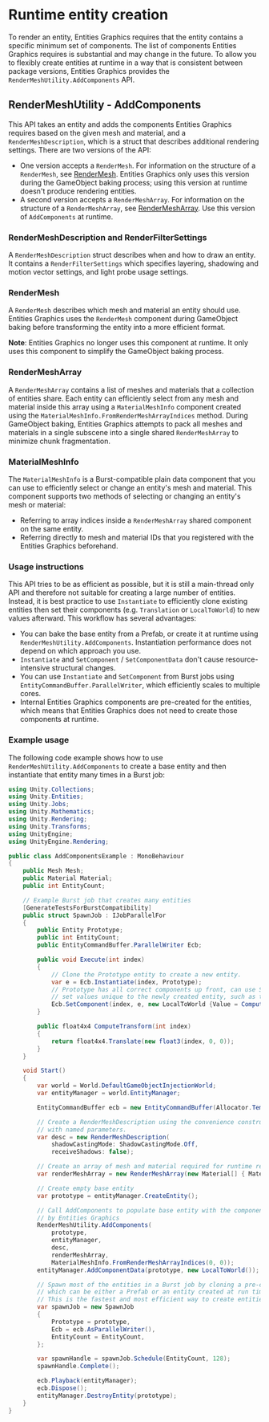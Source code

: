# Runtime entity creation

To render an entity, Entities Graphics requires that the entity contains a specific minimum set of components. The list of components Entities Graphics requires is substantial and may change in the future. To allow you to flexibly create entities at runtime in a way that is consistent between package versions, Entities Graphics provides the `RenderMeshUtility.AddComponents` API.

## RenderMeshUtility - AddComponents

This API takes an entity and adds the components Entities Graphics requires based on the given mesh and material, and a `RenderMeshDescription`, which is a struct that describes additional rendering settings. There are two versions of the API:

- One version accepts a `RenderMesh`. For information on the structure of a `RenderMesh`, see [RenderMesh](#rendermesh). Entities Graphics only uses this version during the GameObject baking process; using this version at runtime doesn't produce rendering entities.
- A second version accepts a `RenderMeshArray`. For information on the structure of a `RenderMeshArray`, see [RenderMeshArray](#rendermesharray). Use this version of `AddComponents` at runtime.

### RenderMeshDescription and RenderFilterSettings

A `RenderMeshDescription` struct describes when and how to draw an entity. It contains a `RenderFilterSettings` which specifies layering, shadowing and motion vector settings, and light probe usage settings.

### RenderMesh

A `RenderMesh` describes which mesh and material an entity should use. Entities Graphics uses the `RenderMesh` component during GameObject baking before transforming the entity into a more efficient format.

**Note**: Entities Graphics no longer uses this component at runtime. It only uses this component to simplify the GameObject baking process.

### RenderMeshArray

A `RenderMeshArray` contains a list of meshes and materials that a collection of entities share. Each entity can efficiently select from any mesh and material inside this array using a `MaterialMeshInfo` component created using the `MaterialMeshInfo.FromRenderMeshArrayIndices` method. During GameObject baking, Entities Graphics attempts to pack all meshes and materials in a single subscene into a single shared `RenderMeshArray` to minimize chunk fragmentation.

### MaterialMeshInfo

The `MaterialMeshInfo` is a Burst-compatible plain data component that you can use to efficiently select or change an entity's mesh and material. This component supports two methods of selecting or changing an entity's mesh or material:

- Referring to array indices inside a `RenderMeshArray` shared component on the same entity.
- Referring directly to mesh and material IDs that you registered with the Entities Graphics beforehand.

### Usage instructions

This API tries to be as efficient as possible, but it is still a main-thread only API and therefore not suitable for creating a large number of entities. Instead, it is best practice to use `Instantiate` to efficiently clone existing entities then set their components (e.g. `Translation` or `LocalToWorld`) to new values afterward. This workflow has several advantages:

- You can bake the base entity from a Prefab, or create it at runtime using `RenderMeshUtility.AddComponents`. Instantiation performance does not depend on which approach you use.
- `Instantiate` and `SetComponent` / `SetComponentData` don't cause resource-intensive structural changes.
- You can use `Instantiate` and `SetComponent` from Burst jobs using `EntityCommandBuffer.ParallelWriter`, which efficiently scales to multiple cores.
- Internal Entities Graphics components are pre-created for the entities, which means that Entities Graphics does not need to create those components at runtime.

### Example usage

The following code example shows how to use `RenderMeshUtility.AddComponents` to create a base entity and then instantiate that entity many times in a Burst job:

```c#
using Unity.Collections;
using Unity.Entities;
using Unity.Jobs;
using Unity.Mathematics;
using Unity.Rendering;
using Unity.Transforms;
using UnityEngine;
using UnityEngine.Rendering;

public class AddComponentsExample : MonoBehaviour
{
    public Mesh Mesh;
    public Material Material;
    public int EntityCount;

    // Example Burst job that creates many entities
    [GenerateTestsForBurstCompatibility]
    public struct SpawnJob : IJobParallelFor
    {
        public Entity Prototype;
        public int EntityCount;
        public EntityCommandBuffer.ParallelWriter Ecb;

        public void Execute(int index)
        {
            // Clone the Prototype entity to create a new entity.
            var e = Ecb.Instantiate(index, Prototype);
            // Prototype has all correct components up front, can use SetComponent to
            // set values unique to the newly created entity, such as the transform.
            Ecb.SetComponent(index, e, new LocalToWorld {Value = ComputeTransform(index)});
        }

        public float4x4 ComputeTransform(int index)
        {
            return float4x4.Translate(new float3(index, 0, 0));
        }
    }

    void Start()
    {
        var world = World.DefaultGameObjectInjectionWorld;
        var entityManager = world.EntityManager;

        EntityCommandBuffer ecb = new EntityCommandBuffer(Allocator.TempJob);

        // Create a RenderMeshDescription using the convenience constructor
        // with named parameters.
        var desc = new RenderMeshDescription(
            shadowCastingMode: ShadowCastingMode.Off,
            receiveShadows: false);

        // Create an array of mesh and material required for runtime rendering.
        var renderMeshArray = new RenderMeshArray(new Material[] { Material }, new Mesh[] { Mesh });

        // Create empty base entity
        var prototype = entityManager.CreateEntity();

        // Call AddComponents to populate base entity with the components required
        // by Entities Graphics
        RenderMeshUtility.AddComponents(
            prototype,
            entityManager,
            desc,
            renderMeshArray,
            MaterialMeshInfo.FromRenderMeshArrayIndices(0, 0));
        entityManager.AddComponentData(prototype, new LocalToWorld());

        // Spawn most of the entities in a Burst job by cloning a pre-created prototype entity,
        // which can be either a Prefab or an entity created at run time like in this sample.
        // This is the fastest and most efficient way to create entities at run time.
        var spawnJob = new SpawnJob
        {
            Prototype = prototype,
            Ecb = ecb.AsParallelWriter(),
            EntityCount = EntityCount,
        };

        var spawnHandle = spawnJob.Schedule(EntityCount, 128);
        spawnHandle.Complete();

        ecb.Playback(entityManager);
        ecb.Dispose();
        entityManager.DestroyEntity(prototype);
    }
}
```
